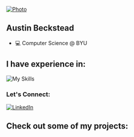 [![Photo](githubprof.png)](https://github.com/nlong1/nlong1/blob/main/githubprof.png)


## Austin Beckstead
- 💻 Computer Science @ BYU

## I have experience in:
![My Skills](https://skillicons.dev/icons?i=java,python,cpp,mysql,linux,typescript,javascript&perline=12)

### Let's Connect:
[![LinkedIn](https://img.shields.io/badge/LinkedIn-0077B5?style=for-the-badge&logo=linkedin&logoColor=white)](https://www.linkedin.com/in/austin-beckstead/)

## Check out some of my projects:
